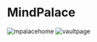 # MindPalace
![mpalacehome](https://user-images.githubusercontent.com/59916614/163930624-b4dfcf16-b434-4a00-aa12-f1d875e9cf6f.png)
![vaultpage](https://user-images.githubusercontent.com/59916614/163930911-ce0f2815-7823-4ced-8656-cf1e8981f923.png)
